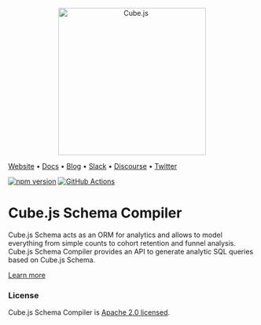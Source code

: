 <p align="center"><a href="https://cube.dev"><img src="https://i.imgur.com/zYHXm4o.png" alt="Cube.js" width="300px"></a></p>

[Website](https://cube.dev) • [Docs](https://cube.dev/docs) • [Blog](https://cube.dev/blog) • [Slack](https://slack.cube.dev) • [Discourse](https://forum.cube.dev/) • [Twitter](https://twitter.com/thecubejs)

[![npm version](https://badge.fury.io/js/%40cubejs-backend%2Fserver.svg)](https://badge.fury.io/js/%40cubejs-backend%2Fserver)
[![GitHub Actions](https://github.com/cube-js/cube.js/workflows/Build/badge.svg)](https://github.com/cube-js/cube.js/actions?query=workflow%3ABuild+branch%3Amaster)

# Cube.js Schema Compiler

Cube.js Schema acts as an ORM for analytics and allows to model everything from simple counts to cohort retention and funnel analysis.
Cube.js Schema Compiler provides an API to generate analytic SQL queries based on Cube.js Schema.

[Learn more](https://github.com/cube-js/cube.js#getting-started)

### License

Cube.js Schema Compiler is [Apache 2.0 licensed](./LICENSE).
